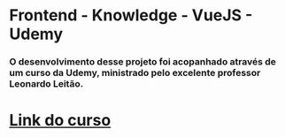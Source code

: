 # Frontend - Knowledge - VueJS - Udemy

### O desenvolvimento desse projeto foi acopanhado através de um curso da Udemy, ministrado pelo excelente professor Leonardo Leitão. 

# [Link do curso](https://www.udemy.com/course/vue-js-completo/)
